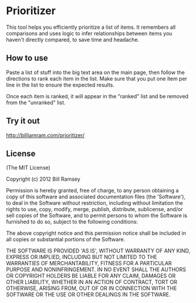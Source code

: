 # Prioritizer

This tool helps you efficiently prioritize a list of items. It remembers all comparisons and uses logic to infer relationships between items you haven't directly compared, to save time and headache.

## How to use

Paste a list of stuff into the big text area on the main page, then follow the directions to rank each item in the list.  Make sure that you put one item per line in the list to ensure the expected results.

Once each item is ranked, it will appear in the "ranked" list and be removed from the "unranked" list.

## Try it out

http://billiamram.com/prioritizer/

## License

(The MIT License)

Copyright (c) 2012 Bill Ramsey

Permission is hereby granted, free of charge, to any person obtaining a copy
of this software and associated documentation files (the 'Software'), to deal
in the Software without restriction, including without limitation the rights
to use, copy, modify, merge, publish, distribute, sublicense, and/or sell
copies of the Software, and to permit persons to whom the Software is
furnished to do so, subject to the following conditions:

The above copyright notice and this permission notice shall be included in all
copies or substantial portions of the Software.

THE SOFTWARE IS PROVIDED 'AS IS', WITHOUT WARRANTY OF ANY KIND, EXPRESS OR
IMPLIED, INCLUDING BUT NOT LIMITED TO THE WARRANTIES OF MERCHANTABILITY,
FITNESS FOR A PARTICULAR PURPOSE AND NONINFRINGEMENT. IN NO EVENT SHALL THE
AUTHORS OR COPYRIGHT HOLDERS BE LIABLE FOR ANY CLAIM, DAMAGES OR OTHER
LIABILITY, WHETHER IN AN ACTION OF CONTRACT, TORT OR OTHERWISE, ARISING FROM,
OUT OF OR IN CONNECTION WITH THE SOFTWARE OR THE USE OR OTHER DEALINGS IN THE
SOFTWARE.
